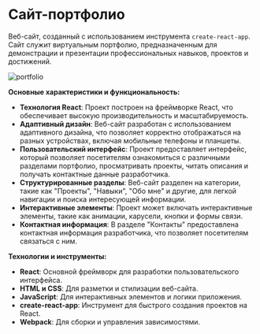 # **Сайт-портфолио**

Веб-сайт, созданный с использованием инструмента `create-react-app`. Сайт служит виртуальным портфолио, предназначенным для демонстрации и презентации профессиональных навыков, проектов и достижений.

![portfolio](https://sun9-1.userapi.com/impg/2eHLx-2dvNxbDew55e4iSj-8oOL21VZ6I4JgDQ/kuiVu9wVpLU.jpg?size=600x397&quality=95&sign=4fde3f30dac8c735471ef5550b0459a7&type=album)

**Основные характеристики и функциональность:**

- **Технология React**: Проект построен на фреймворке React, что обеспечивает высокую производительность и масштабируемость.
- **Адаптивный дизайн**: Веб-сайт разработан с использованием адаптивного дизайна, что позволяет корректно отображаться на разных устройствах, включая мобильные телефоны и планшеты.
- **Пользовательский интерфейс**: Проект предоставляет интерфейс, который позволяет посетителям ознакомиться с различными разделами портфолио, просматривать проекты, читать описания и получать контактные данные разработчика.
- **Структурированные разделы**: Веб-сайт разделен на категории, такие как "Проекты", "Навыки", "Обо мне" и другие, для легкой навигации и поиска интересующей информации.
- **Интерактивные элементы**: Проект может включать интерактивные элементы, такие как анимации, карусели, кнопки и формы связи.
- **Контактная информация**: В разделе "Контакты" предоставлена контактная информация разработчика, что позволяет посетителям связаться с ним.

**Технологии и инструменты:**

- **React**: Основной фреймворк для разработки пользовательского интерфейса.
- **HTML и CSS**: Для разметки и стилизации веб-сайта.
- **JavaScript**: Для интерактивных элементов и логики приложения.
- **create-react-app**: Инструмент для быстрого создания проектов на React.
- **Webpack**: Для сборки и управления зависимостями.
